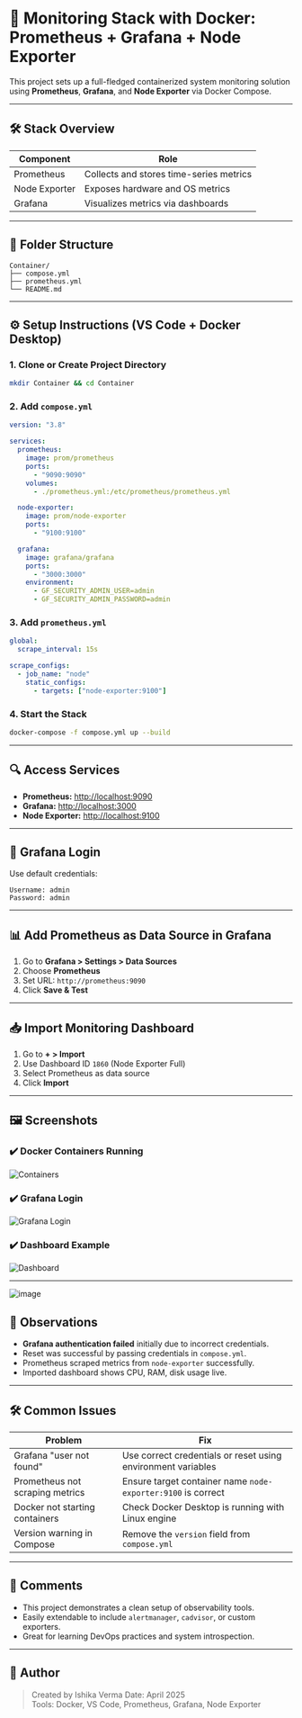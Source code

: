 
# 🚀 Monitoring Stack with Docker: Prometheus + Grafana + Node Exporter

This project sets up a full-fledged containerized system monitoring solution using **Prometheus**, **Grafana**, and **Node Exporter** via Docker Compose.

---

## 🛠️ Stack Overview

| Component     | Role                                  |
|---------------|---------------------------------------|
| Prometheus    | Collects and stores time-series metrics |
| Node Exporter | Exposes hardware and OS metrics         |
| Grafana       | Visualizes metrics via dashboards       |

---

## 📂 Folder Structure

```
Container/
├── compose.yml
├── prometheus.yml
└── README.md
```

---

## ⚙️ Setup Instructions (VS Code + Docker Desktop)

### 1. Clone or Create Project Directory

```bash
mkdir Container && cd Container
```

### 2. Add `compose.yml`

```yaml
version: "3.8"

services:
  prometheus:
    image: prom/prometheus
    ports:
      - "9090:9090"
    volumes:
      - ./prometheus.yml:/etc/prometheus/prometheus.yml

  node-exporter:
    image: prom/node-exporter
    ports:
      - "9100:9100"

  grafana:
    image: grafana/grafana
    ports:
      - "3000:3000"
    environment:
      - GF_SECURITY_ADMIN_USER=admin
      - GF_SECURITY_ADMIN_PASSWORD=admin
```

### 3. Add `prometheus.yml`

```yaml
global:
  scrape_interval: 15s

scrape_configs:
  - job_name: "node"
    static_configs:
      - targets: ["node-exporter:9100"]
```

### 4. Start the Stack

```bash
docker-compose -f compose.yml up --build
```

---

## 🔍 Access Services

- **Prometheus:** [http://localhost:9090](http://localhost:9090)
- **Grafana:** [http://localhost:3000](http://localhost:3000)
- **Node Exporter:** [http://localhost:9100](http://localhost:9100/metrics)

---

## 🧪 Grafana Login

Use default credentials:

```
Username: admin
Password: admin
```

---

## 📊 Add Prometheus as Data Source in Grafana

1. Go to **Grafana > Settings > Data Sources**
2. Choose **Prometheus**
3. Set URL: `http://prometheus:9090`
4. Click **Save & Test**

---

## 📥 Import Monitoring Dashboard

1. Go to **+ > Import**
2. Use Dashboard ID `1860` (Node Exporter Full)
3. Select Prometheus as data source
4. Click **Import**

---

## 🖼️ Screenshots

### ✔️ Docker Containers Running
![Containers](./screenshots/docker-containers.png)

### ✔️ Grafana Login
![Grafana Login](./screenshots/grafana-login.png)

### ✔️ Dashboard Example
![Dashboard](./screenshots/grafana-dashboard.png)

---
![image](https://github.com/user-attachments/assets/1249f1f9-2dc2-445a-81e5-0bdd96e47405)

## 🧠 Observations

- **Grafana authentication failed** initially due to incorrect credentials.
- Reset was successful by passing credentials in `compose.yml`.
- Prometheus scraped metrics from `node-exporter` successfully.
- Imported dashboard shows CPU, RAM, disk usage live.

---

## 🛠️ Common Issues

| Problem                                | Fix                                                             |
|----------------------------------------|------------------------------------------------------------------|
| Grafana "user not found"               | Use correct credentials or reset using environment variables     |
| Prometheus not scraping metrics        | Ensure target container name `node-exporter:9100` is correct     |
| Docker not starting containers         | Check Docker Desktop is running with Linux engine                |
| Version warning in Compose             | Remove the `version` field from `compose.yml`                    |

---

## 📌 Comments

- This project demonstrates a clean setup of observability tools.
- Easily extendable to include `alertmanager`, `cadvisor`, or custom exporters.
- Great for learning DevOps practices and system introspection.

---

## 🧾 Author

> Created by Ishika Verma 
> Date: April 2025  
> Tools: Docker, VS Code, Prometheus, Grafana, Node Exporter
